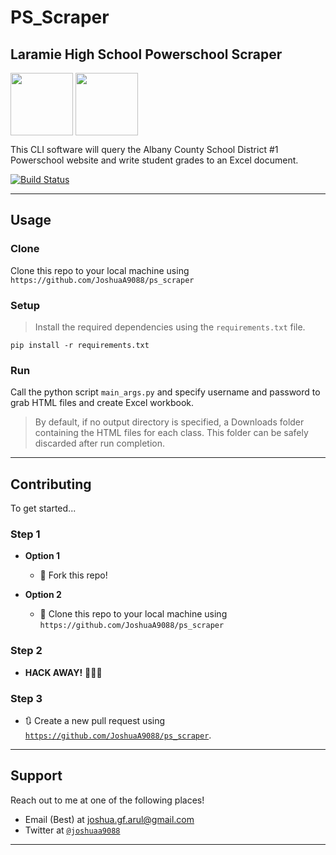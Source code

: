 # PS_Scraper
## Laramie High School Powerschool Scraper 

<img src=https://www.stbernschool.org/media/k2/items/cache/1ea804dbf6a45ba977293c237ecc1b08_XL.jpg width=100 height=100 align="middle">

<img src="http://kowb1290.com/files/2012/05/Laramie.jpg" width=100 height =100 align='middle'>

This CLI software will query the Albany County School District #1 Powerschool website and write student grades to an Excel document.


[![Build Status](https://travis-ci.org/JoshuaA9088/ps_scraper.svg?branch=master)](https://travis-ci.org/JoshuaA9088/ps_scraper.svg?branch=master)

---

## Usage

### Clone

Clone this repo to your local machine using `https://github.com/JoshuaA9088/ps_scraper`

### Setup

>Install the required dependencies using the `requirements.txt` file.

```
pip install -r requirements.txt
```

### Run

Call the python script `main_args.py` and specify username and password to grab HTML files and create Excel workbook.

> By default, if no output directory is specified, a Downloads folder containing the HTML files for each class. This folder can be safely discarded after run completion. 

---

## Contributing

To get started...

### Step 1

- **Option 1**
    - 🍴 Fork this repo!

- **Option 2**
    - 👯 Clone this repo to your local machine using `https://github.com/JoshuaA9088/ps_scraper`

### Step 2

- **HACK AWAY!** 🔨🔨🔨

### Step 3

- 🔃 Create a new pull request using <a href="https://github.com/JoshuaA9088/ps_scraper" target="_blank">`https://github.com/JoshuaA9088/ps_scraper`</a>.

---

## Support

Reach out to me at one of the following places!

- Email (Best) at joshua.gf.arul@gmail.com
- Twitter at <a href="http://twitter.com/joshuaa9088" target="_blank">`@joshuaa9088`</a>

---